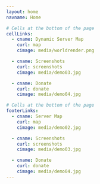 ```yaml
---
layout: home
navname: Home

# Cells at the bottom of the page
cellLinks:
  - cname: Dynamic Server Map
    curl: map
    cimage: media/worldrender.png

  - cname: Screenshots
    curl: screenshots
    cimage: media/demo03.jpg

  - cname: Donate
    curl: donate
    cimage: media/demo04.jpg

# Cells at the bottom of the page
footerLinks:
  - cname: Server Map
    curl: map
    cimage: media/demo02.jpg

  - cname: Screenshots
    curl: screenshots
    cimage: media/demo03.jpg

  - cname: Donate
    curl: donate
    cimage: media/demo04.jpg
---
```

